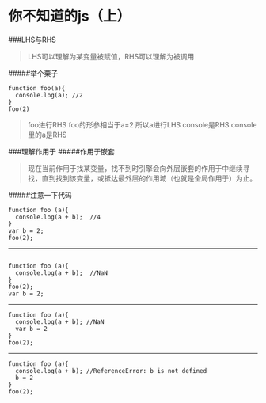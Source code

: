 # 你不知道的js（上）
###LHS与RHS
>LHS可以理解为某变量被赋值，RHS可以理解为被调用

#####举个栗子
```
function foo(a){
  console.log(a); //2
}
foo(2)
```
>foo进行RHS  foo的形参相当于a=2  所以a进行LHS  console是RHS  console里的a是RHS


###理解作用于
#####作用于嵌套

>现在当前作用于找某变量，找不到时引擎会向外层嵌套的作用于中继续寻找，直到找到该变量，或抵达最外层的作用域（也就是全局作用于）为止。

#####注意一下代码
```
function foo (a){
  console.log(a + b);  //4
}
var b = 2;
foo(2);
```
----
```

function foo (a){
  console.log(a + b);  //NaN
}
foo(2);
var b = 2;
```
----
```
function foo (a){
  console.log(a + b); //NaN
  var b = 2
}
foo(2);
```
----
```
function foo (a){
  console.log(a + b); //ReferenceError: b is not defined
  b = 2
}
foo(2);
```
